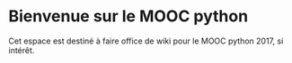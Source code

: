 # Bienvenue sur le MOOC python

Cet espace est destiné à faire office de wiki pour le MOOC python 2017, si intérêt.

